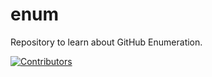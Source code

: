 # enum
Repository to learn about GitHub Enumeration.








































































































































[![Contributors](https://img.shields.io/badge/Contributors-3-brightgreen)](https://github.com/EurydiceCorp/enum/graphs/contributors)
